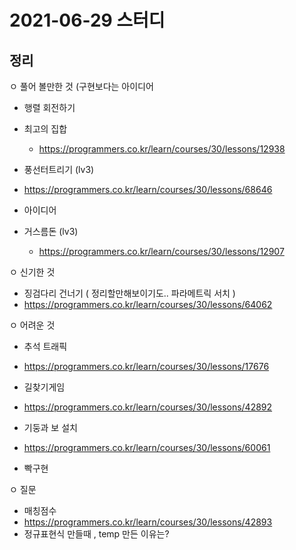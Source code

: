 # 2021-06-29 스터디
 
## 정리

ㅇ 풀어 볼만한 것 (구현보다는 아이디어
- 행렬 회전하기
- 최고의 집합
  - https://programmers.co.kr/learn/courses/30/lessons/12938

- 풍선터트리기 (lv3)
 - https://programmers.co.kr/learn/courses/30/lessons/68646
 - 아이디어

- 거스름돈 (lv3)
  - https://programmers.co.kr/learn/courses/30/lessons/12907


ㅇ 신기한 것
- 징검다리 건너기 ( 정리할만해보이기도.. 파라메트릭 서치 )
 - https://programmers.co.kr/learn/courses/30/lessons/64062

ㅇ 어려운 것
- 추석 트래픽
 - https://programmers.co.kr/learn/courses/30/lessons/17676

- 길찾기게임
 - https://programmers.co.kr/learn/courses/30/lessons/42892

- 기둥과 보 설치
 - https://programmers.co.kr/learn/courses/30/lessons/60061
 - 빡구현

ㅇ 질문
- 매칭점수
 - https://programmers.co.kr/learn/courses/30/lessons/42893
 - 정규표현식 만들때 , temp 만든 이유는?